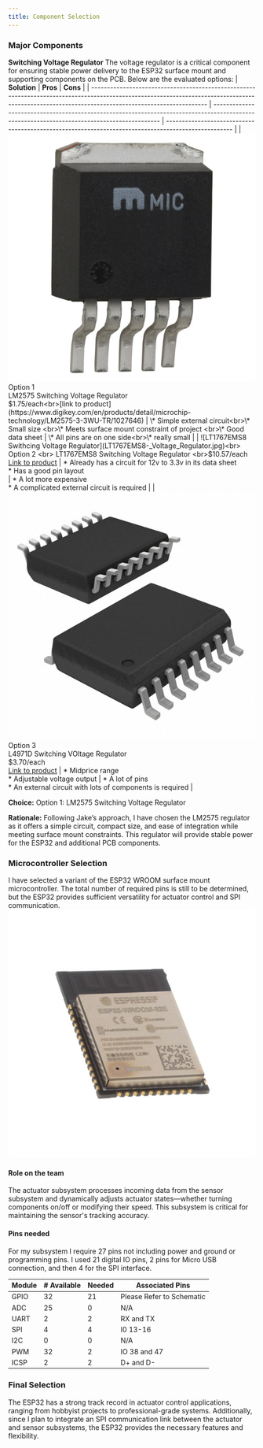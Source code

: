 ```yaml
---
title: Component Selection
---
```


### Major Components

**Switching Voltage Regulator**
The voltage regulator is a critical component for ensuring stable power delivery to the ESP32 surface mount and supporting components on the PCB. Below are the evaluated options:
| **Solution**                                                                                                                                                                                      | **Pros**                                                                                                                                    | **Cons**                                                                                            |
| ------------------------------------------------------------------------------------------------------------------------------------------------------------------------------------------------- | ------------------------------------------------------------------------------------------------------------------------------------------- | --------------------------------------------------------------------------------------------------- |
| ![LM2575 Swithcing Voltage Regulator](LM2575_Voltage_Regulator.jpg)<br>Option 1<br> LM2575 Switching Voltage Regulator<br>$1.75/each<br>[link to product](https://www.digikey.com/en/products/detail/microchip-technology/LM2575-3-3WU-TR/1027646)           | \* Simple external circuit<br>\* Small size <br>\* Meets surface mount constraint of project <br>\* Good data sheet | \* All pins are on one side<br>\* really small                     |
| ![LT1767EMS8 Swithcing Voltage Regulator](LT1767EMS8-_Voltage_Regulator.jpg)<br> Option 2 <br> LT1767EMS8 Switching Voltage Regulator <br>$10.57/each <br> [Link to product](https://www.digikey.com/en/products/detail/analog-devices-inc/LT1767EMS8-3-3-TRPBF/958447) | \* Already has a circuit for 12v to 3.3v in its data sheet <br>\* Has a good pin layout <br>                           | \* A lot more expensive <br>\* A complicated external circuit is required                  |
| ![L4971D Switching Voltage Regulator](L4971D_Voltage_Regulator.jpg)<br> Option 3 <br> L4971D Switching VOltage Regulator<br>$3.70/each <br> [Link to product](https://www.digikey.com/en/products/detail/stmicroelectronics/L4971D/585932)                             | \* Midprice range <br>\* Adjustable voltage output                                                                     | \* A lot of pins <br>\* An external circuit with lots of components is required    |

**Choice:** Option 1: LM2575 Switching Voltage Regulator

**Rationale:** Following Jake’s approach, I have chosen the LM2575 regulator as it offers a simple circuit, compact size, and ease of integration while meeting surface mount constraints. This regulator will provide stable power for the ESP32 and additional PCB components.


### Microcontroller Selection

I have selected a variant of the ESP32 WROOM surface mount microcontroller. The total number of required pins is still to be determined, but the ESP32 provides sufficient versatility for actuator control and SPI communication.
![ESP32](ESP32.jpg)

#### Role on the team
The actuator subsystem processes incoming data from the sensor subsystem and dynamically adjusts actuator states—whether turning components on/off or modifying their speed. This subsystem is critical for maintaining the sensor's tracking accuracy.


#### Pins needed

For my subsystem I require 27 pins not including power and ground or programming pins. I used 21 digital IO pins, 2 pins for Micro USB connection, and then 4 for the SPI interface. 

| Module | # Available | Needed | Associated Pins |
| ------ | ----------- | ------ | --------------- |
| GPIO   | 32          | 21     | Please Refer to Schematic                |
| ADC    | 25          | 0      | N/A             |
| UART   | 2           | 2      | RX and TX |
| SPI    | 4           | 4      | I0 13-16             |
| I2C    | 0           | 0      | N/A |
| PWM    | 32          | 2      |  IO 38 and 47           |
| ICSP   | 2           | 2      | D+ and D- |

### Final Selection
The ESP32 has a strong track record in actuator control applications, ranging from hobbyist projects to professional-grade systems. Additionally, since I plan to integrate an SPI communication link between the actuator and sensor subsystems, the ESP32 provides the necessary features and flexibility.


